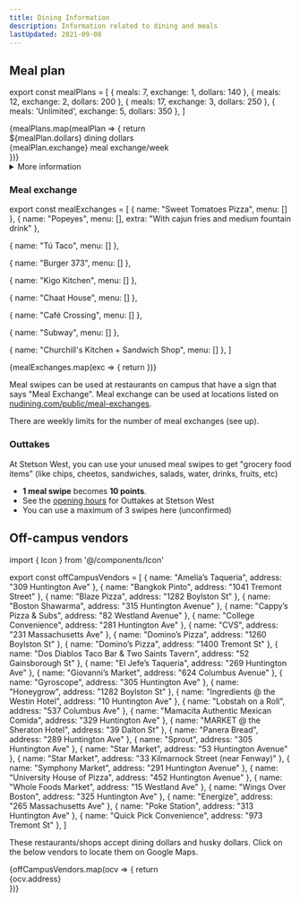 ```yaml
---
title: Dining Information
description: Information related to dining and meals
lastUpdated: 2021-09-08
---
```


## Meal plan

export const mealPlans = [
{ meals: 7, exchange: 1, dollars: 140 },
{ meals: 12, exchange: 2, dollars: 200 },
{ meals: 17, exchange: 3, dollars: 250 },
{ meals: 'Unlimited', exchange: 5, dollars: 350 },
]

<section className="grid gap-base grid-cols-2 md:grid-cols-3">
{mealPlans.map(mealPlan => {
  return <Block key={mealPlan.meals} title={`${mealPlan.meals} meals`}>
    <div>${mealPlan.dollars} dining dollars</div>
    <div>{mealPlan.exchange} meal exchange/week</div>
  </Block>
})}
</section>

<details>
<summary>More information</summary>

- Each meal plan includes 10 guest swipes for the semester (or 5 guest swipes in summer semesters)
- In summer semesters, you get half the dining dollars shown
- NUin Boston students have the 12 meal plan and [cannot change it](https://nuin.northeastern.edu/destinations/boston/housing/)

Sources: [northeastern.edu/huskycard](https://www.northeastern.edu/huskycard/meal-plans/traditional-meal-plan/), [nudining.com](https://nudining.com/public/meal-plans)
</details>


### Meal exchange

export const mealExchanges = [
{
name: "Sweet Tomatoes Pizza",
menu: []
},
{
name: "Popeyes",
menu: [],
extra: "With cajun fries and medium fountain drink"
},

{
name: "Tú Taco",
menu: []
},

{
name: "Burger 373",
menu: []
},

{
name: "Kigo Kitchen",
menu: []
},

{
name: "Chaat House",
menu: []
},

{
name: "Café Crossing",
menu: []
},

{
name: "Subway",
menu: []
},

{
name: "Churchill's Kitchen + Sandwich Shop",
menu: []
},
]

<section className="grid gap-base grid-cols-2 lg:grid-cols-1 xl:grid-cols-3">
{mealExchanges.map(exc => {
  return <Block key={exc.name} title={exc.name}>
  </Block>
})}
</section>

Meal swipes can be used at restaurants on campus that have a sign that says "Meal Exchange". Meal exchange can be used at locations listed on [nudining.com/public/meal-exchanges](https://nudining.com/public/meal-exchanges).

There are weekly limits for the number of meal exchanges (see up).

### Outtakes

At Stetson West, you can use your unused meal swipes to get "grocery food items" (like chips, cheetos, sandwiches, salads, water, drinks, fruits, etc)

- **1 meal swipe** becomes **10 points**.
- See the [opening hours](https://nudining.com/public/hours) for Outtakes at Stetson West
- You can use a maximum of 3 swipes here (unconfirmed)

## Off-campus vendors

import { Icon } from '@/components/Icon'

export const offCampusVendors = [
  { name: "Amelia’s Taqueria", address: "309 Huntington Ave" },
  { name: "Bangkok Pinto", address: "1041 Tremont Street" },
  { name: "Blaze Pizza", address: "1282 Boylston St" },
  { name: "Boston Shawarma", address: "315 Huntington Avenue" },
  { name: "Cappy’s Pizza & Subs", address: "82 Westland Avenue" },
  { name: "College Convenience", address: "281 Huntington Ave" },
  { name: "CVS", address: "231 Massachusetts Ave" },
  { name: "Domino’s Pizza", address: "1260 Boylston St" },
  { name: "Domino’s Pizza", address: "1400 Tremont St" },
  { name: "Dos Diablos Taco Bar & Two Saints Tavern", address: "52 Gainsborough St" },
  { name: "El Jefe’s Taqueria", address: "269 Huntington Ave" },
  { name: "Giovanni’s Market", address: "624 Columbus Avenue" },
  { name: "Gyroscope", address: "305 Huntington Ave" },
  { name: "Honeygrow", address: "1282 Boylston St" },
  { name: "Ingredients @ the Westin Hotel", address: "10 Huntington Ave" },
  { name: "Lobstah on a Roll", address: "537 Columbus Ave" },
  { name: "Mamacita Authentic Mexican Comida", address: "329 Huntington Ave" },
  { name: "MARKET @ the Sheraton Hotel", address: "39 Dalton St" },
  { name: "Panera Bread", address: "289 Huntington Ave" },
  { name: "Sprout", address: "305 Huntington Ave" },
  { name: "Star Market", address: "53 Huntington Avenue" },
  { name: "Star Market", address: "33 Kilmarnock Street (near Fenway)" },
  { name: "Symphony Market", address: "291 Huntington Avenue" },
  { name: "University House of Pizza", address: "452 Huntington Avenue" },
  { name: "Whole Foods Market", address: "15 Westland Ave" },
  { name: "Wings Over Boston", address: "325 Huntington Ave" },
  { name: "Energize", address: "265 Massachusetts Ave" },
  { name: "Poke Station", address: "313 Huntington Ave" },
  { name: "Quick Pick Convenience", address: "973 Tremont St" },
]

These restaurants/shops accept dining dollars and husky dollars. Click on the below vendors to locate them on Google Maps.

<section className="grid gap-base grid-cols-2 md:grid-cols-3">
{offCampusVendors.map(ocv => {
  return <Block key={ocv.name} title={ocv.name} href={`https://maps.google.com/?q=${ocv.name}, ${ocv.address}`}>
  <div className="flex items-baseline space-x-sm">
  <Icon id="markeralt" className="text-gray-light" />
  <div>{ocv.address}</div>
  </div>
  </Block>
})}
</section>